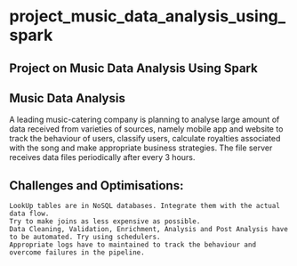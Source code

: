 # project_music_data_analysis_using_spark
## Project on Music Data Analysis Using Spark

## Music Data Analysis

A leading music-catering company is planning to analyse large amount of data received from varieties of sources, namely mobile app and website to track the behaviour of users, classify users, calculate royalties associated with the song and make appropriate business strategies. The file server receives data files periodically after every 3 hours.

## Challenges and Optimisations:

    LookUp tables are in NoSQL databases. Integrate them with the actual data flow.
    Try to make joins as less expensive as possible.
    Data Cleaning, Validation, Enrichment, Analysis and Post Analysis have to be automated. Try using schedulers.
    Appropriate logs have to maintained to track the behaviour and overcome failures in the pipeline.

